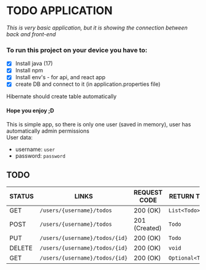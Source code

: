 # TODO APPLICATION

_This is very basic application, but it is showing the connection between back and front-end_

### To run this project on your device you have to:

- [x] Install java (17)
- [x] Install npm
- [x] Install env's - for api, and react app
- [x] create DB and connect to it (in application.properties file)

Hibernate should create table automatically

#### Hope you enjoy ;D

This is simple app, so there is only one user (saved in memory), user has automatically admin permissions<br/>
User data:
 - username: `user`
 - password: `password`


## TODO

| STATUS | LINKS                          | REQUEST CODE  | RETURN TYPE      | PARAMETERS      | ACCESS |
|--------|--------------------------------|---------------|------------------|-----------------|--------|
| GET    | `/users/{username}/todos`      | 200 (OK)      | `List<Todo>`     | `String`        | USER   |
| POST   | `/users/{username}/todos`      | 201 (Created) | `Todo`           | `Todo`          | USER   |
| PUT    | `/users/{username}/todos/{id}` | 200 (OK)      | `Todo`           | `String`, `int` | USER   |
| DELETE | `/users/{username}/todos/{id}` | 200 (OK)      | `void`           | `String`, `int` | USER   |
| GET    | `/users/{username}/todos/{id}` | 200 (OK)      | `Optional<Todo>` | `String`, `int` | USER   |
